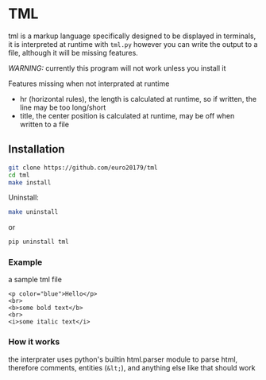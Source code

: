 # TML

tml is a markup language specifically designed to be displayed in terminals, it is interpreted at runtime with `tml.py` however you can write the output to a file, although it will be missing features.

*WARNING:* currently this program will not work unless you install it

Features missing when not interprated at runtime
* hr (horizontal rules), the length is calculated at runtime, so if written, the line may be too long/short
* title, the center position is calculated at runtime, may be off when written to a file

## Installation

```sh
git clone https://github.com/euro20179/tml
cd tml
make install
```

Uninstall:
```sh
make uninstall
```

or

```sh
pip uninstall tml
```

### Example

a sample tml file
```tml
<p color="blue">Hello</p>
<br>
<b>some bold text</b>
<br>
<i>some italic text</i>
```

### How it works
the interprater uses python's builtin html.parser module to parse html, therefore comments, entities (`&lt;`), and anything else like that should work
